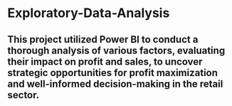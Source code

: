 # Exploratory-Data-Analysis
## This project utilized Power BI to conduct a thorough analysis of various factors, evaluating their impact on profit and sales, to uncover strategic opportunities for profit maximization and well-informed decision-making in the retail sector.
